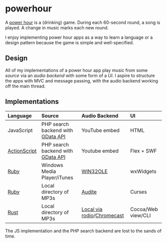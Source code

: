 # powerhour

A [power hour](https://en.wikipedia.org/wiki/Power_hour) is a (drinking) game.
During each 60-second round, a song is played. A change in music marks each new
round.

I enjoy implementing power hour apps as a way to learn a language or a design
pattern because the game is simple and well-specified.

## Design

All of my implementations of a power hour app play music from some _source_ via
an _audio backend_ with some form of a _UI_. I aspire to structure the apps with
MVC and message passing, with the audio backend working off the main thread.

## Implementations

| Language                                     | Source                                                                                  | Audio Backend                                                                                                                    | UI                 |
| :------------------------------------------- | :-------------------------------------------------------------------------------------- | :------------------------------------------------------------------------------------------------------------------------------- | :----------------- |
| JavaScript                                   | PHP search backend with [GData API](https://developers.google.com/gdata/docs/directory) | YouTube embed                                                                                                                    | HTML               |
| [ActionScript](/as-powerhour)                | PHP search backend with [GData API](https://developers.google.com/gdata/docs/directory) | Youtube embed                                                                                                                    | Flex + SWF         |
| [Ruby](/WINning-power-hour)                  | Windows Media Player/iTunes                                                             | [WIN32OLE](https://ruby-doc.org/stdlib-1.8.7/libdoc/win32ole/rdoc/WIN32OLE.html)                                                 | wxWidgets          |
| [Ruby](/pwrhr)                               | Local directory of MP3s                                                                 | [Audite](https://github.com/georgi/audite)                                                                                       | Curses             |
| [Rust](https://github.com/lopopolo/punchtop) | Local directory of MP3s                                                                 | [Local via rodio](https://docs.rs/rodio/0.8.1/rodio/)/[Chromecast](https://github.com/lopopolo/punchtop/tree/master/cast-client) | Cocoa/Web view/CLI |

The JS implementation and the PHP search backend are lost to the sands of time.
